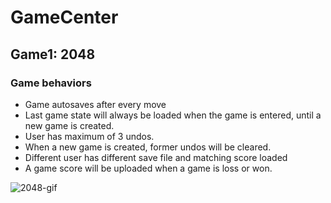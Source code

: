 # GameCenter

## Game1: 2048

### Game behaviors
- Game autosaves after every move
- Last game state will always be loaded when the game is entered, until a new
game is created.
- User has maximum of 3 undos.
- When a new game is created, former undos will be cleared.
- Different user has different save file and matching score loaded
- A game score will be uploaded when a game is loss or won.

![2048-gif](/asset/2048-demo-slow.gif)
